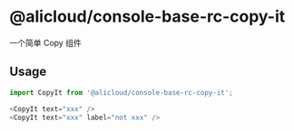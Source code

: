 # @alicloud/console-base-rc-copy-it

一个简单 Copy 组件

## Usage

```js
import CopyIt from '@alicloud/console-base-rc-copy-it';

<CopyIt text="xxx" />
<CopyIt text="xxx" label="not xxx" />
```
